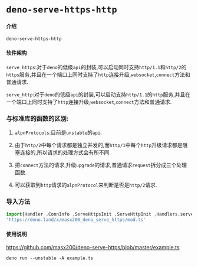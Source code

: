 # `deno-serve-https-http`

#### 介绍

`deno-serve-https-http`

#### 软件架构

`serve_https`:对于`deno`的低级`api`的封装,可以启动同时支持`http/1.1`和`http/2`的`https`服务,并且在一个端口上同时支持了`http`连接升级,`websocket`,`connect`方法和普通请求.

`serve_http`:对于`deno`的低级`api`的封装,可以启动支持`http/1.1`的`http`服务,并且在一个端口上同时支持了`http`连接升级,`websocket`,`connect`方法和普通请求.

### 与标准库的函数的区别:

1. `alpnProtocols`:目前是`unstable`的`api`.

2. 由于`http/2`中每个请求都是独立并发的,而`http/1`中每个`http`升级请求都是阻塞连接的,所以请求的处理方式会有所不同.

3. 把`connect`方法的请求,升级`upgrade`的请求,普通请求`request`拆分成三个处理函数.

4. 可以获取到`http`请求的`alpnProtocol`来判断是否是`http/2`请求.


### 导入方法

```ts
import{Handler ,ConnInfo ,ServeHttpsInit ,ServeHttpInit ,Handlers,serve_https,serve_http}from
'https://deno.land/x/masx200_deno_serve_https/mod.ts'
```
#### 使用说明

https://github.com/masx200/deno-serve-https/blob/master/example.ts

```shell
deno run --unstable -A example.ts
```

